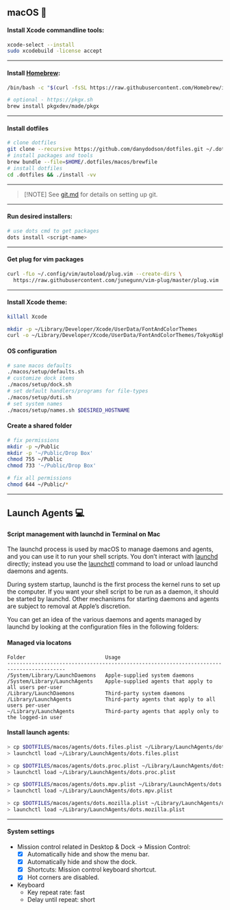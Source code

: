 ## macOS 🍎

#### Install Xcode commandline tools:

```bash
xcode-select --install
sudo xcodebuild -license accept
```

---

#### Install [Homebrew](https://brew.sh/):

```bash
/bin/bash -c "$(curl -fsSL https://raw.githubusercontent.com/Homebrew/install/HEAD/install.sh)"

# optional - https://pkgx.sh
brew install pkgxdev/made/pkgx
```

---

#### Install dotfiles

```bash
# clone dotfiles
git clone --recursive https://github.com/danydodson/dotfiles.git ~/.dotfiles
# install packages and tools
brew bundle --file=$HOME/.dotfiles/macos/brewfile
# install dotfiles
cd .dotfiles && ./install -vv
```

---

> [!NOTE] See [git.md](git.md) for details on setting up git.

---

#### Run desired installers:

```bash
# use dots cmd to get packages
dots install <script-name>
```

---

#### Get plug for vim packages

```bash
curl -fLo ~/.config/vim/autoload/plug.vim --create-dirs \
  https://raw.githubusercontent.com/junegunn/vim-plug/master/plug.vim
```

---

#### Install Xcode theme:

```bash
killall Xcode

mkdir -p ~/Library/Developer/Xcode/UserData/FontAndColorThemes
curl -o ~/Library/Developer/Xcode/UserData/FontAndColorThemes/TokyoNight.xccolortheme https://raw.githubusercontent.com/mesqueeb/TokyoNightXcodeTheme/refs/heads/main/TokyoNight.xccolortheme
```

#### OS configuration

```bash
# sane macos defaults
./macos/setup/defaults.sh
# customize dock items
./macos/setup/dock.sh
# set default handlers/programs for file-types
./macos/setup/duti.sh
# set system names
./macos/setup/names.sh $DESIRED_HOSTNAME
```

#### Create a shared folder

```bash
# fix permissions
mkdir -p ~/Public
mkdir -p '~/Public/Drop Box'
chmod 755 ~/Public
chmod 733 '~/Public/Drop Box'

# fix all permissions
chmod 644 ~/Public/*
```

---

## Launch Agents 💻

#### Script management with launchd in Terminal on Mac

The launchd process is used by macOS to manage daemons and agents, and you can use it to run your shell scripts. You don’t interact with [launchd](manlaunchd) directly; instead you use the [launchctl](x-man-page://launchctl) command to load or unload launchd daemons and agents.

During system startup, launchd is the first process the kernel runs to set up the computer. If you want your shell script to be run as a daemon, it should be started by launchd. Other mechanisms for starting daemons and agents are subject to removal at Apple’s discretion.

You can get an idea of the various daemons and agents managed by launchd by looking at the configuration files in the following folders:

#### Managed via locatons

```
Folder                          Usage
-----------------------------------------------------------------------------------------
/System/Library/LaunchDaemons   Apple-supplied system daemons
/System/Library/LaunchAgents    Apple-supplied agents that apply to all users per-user
/Library/LaunchDaemons          Third-party system daemons
/Library/LaunchAgents           Third-party agents that apply to all users per-user
~/Library/LaunchAgents          Third-party agents that apply only to the logged-in user
```

#### Install launch agents:

```bash
> cp $DOTFILES/macos/agents/dots.files.plist ~/Library/LaunchAgents/dots.files.plist
> launchctl load ~/Library/LaunchAgents/dots.files.plist

> cp $DOTFILES/macos/agents/dots.proc.plist ~/Library/LaunchAgents/dots.proc.plist
> launchctl load ~/Library/LaunchAgents/dots.proc.plist

> cp $DOTFILES/macos/agents/dots.mpv.plist ~/Library/LaunchAgents/dots.mpv.plist
> launchctl load ~/Library/LaunchAgents/dots.mpv.plist

> cp $DOTFILES/macos/agents/dots.mozilla.plist ~/Library/LaunchAgents/dots.mozilla.plist
> launchctl load ~/Library/LaunchAgents/dots.mozilla.plist
```

---

#### System settings

- Mission control related in Desktop & Dock → Mission Control:
  - [x] Automatically hide and show the menu bar.
  - [x] Automatically hide and show the dock.
  - [x] Shortcuts: Mission control keyboard shortcut.
  - [x] Hot corners are disabled.
- Keyboard
  - Key repeat rate: fast
  - Delay until repeat: short
